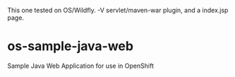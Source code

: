 This one tested on OS/Wildfly. -V
servlet/maven-war plugin, and a index.jsp page.
# os-sample-java-web
Sample Java Web Application for use in OpenShift
